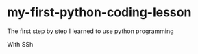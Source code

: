 # my-first-python-coding-lesson
The first step by step I learned to use python programming

With SSh